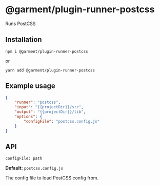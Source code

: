 # @garment/plugin-runner-postcss

<!-- description src/index.ts firstInterface -->
Runs PostCSS


## Installation

<!-- installation -->
`npm i @garment/plugin-runner-postcss`

or

`yarn add @garment/plugin-runner-postcss`

## Example usage

<!-- example src/index.ts firstInterface -->
```json
{
    "runner": "postcss",
    "input": "{{projectDir}}/src",
    "output": "{{projectDir}}/lib",
    "options": {
        "configFile": "postcss.config.js"
    }
}
```

## API

<!-- api src/index.ts firstInterface  -->
`configFile: path`

**Default:** `postcss.config.js`

The config file to load PostCSS config from.

